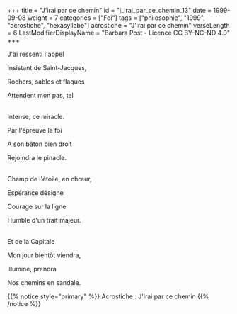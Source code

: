 +++
title = "J'irai par ce chemin"
id = "j_irai_par_ce_chemin_13"
date = 1999-09-08
weight = 7
categories = ["Foi"]
tags = ["philosophie", "1999", "acrostiche", "hexasyllabe"]
acrostiche = "J'irai par ce chemin"
verseLength = 6
LastModifierDisplayName = "Barbara Post - Licence CC BY-NC-ND 4.0"
+++

J'ai ressenti l'appel

Insistant de Saint-Jacques,

Rochers, sables et flaques

Attendent mon pas, tel

 \
Intense, ce miracle.

Par l'épreuve la foi

A son bâton bien droit

Rejoindra le pinacle.

 \
Champ de l'étoile, en chœur,

Espérance désigne

Courage sur la ligne

Humble d'un trait majeur.

 \
Et de la Capitale

Mon jour bientôt viendra,

Illuminé, prendra

Nos chemins en sandale.

{{% notice style="primary" %}}
Acrostiche : J'irai par ce chemin
{{% /notice %}}
